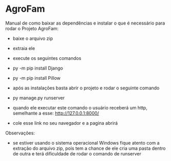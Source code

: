 # AgroFam

Manual de como baixar as dependências e instalar o que é necessário para rodar o Projeto AgroFam:

- baixe o arquivo zip
- extraia ele 
- execute os seguintes comandos
- py -m pip install Django 
- py -m pip install Pillow

- após as instalações basta abrir o projeto e rodar o seguinte comando
- py manage.py runserver

- quando ele executar este comando o usuário receberá um http, semelhante a esse: http://127.0.0.1:8000/
- cole esse link no seu navegador e a pagina abrirá 



Observações:

- se estiver usando o sistema operacional Windows fique atento com a extração do arquivo zip, pois tem a chance de ele 
cria uma pasta dentro de outra e terá dificuldade de rodar o comando de runserver
